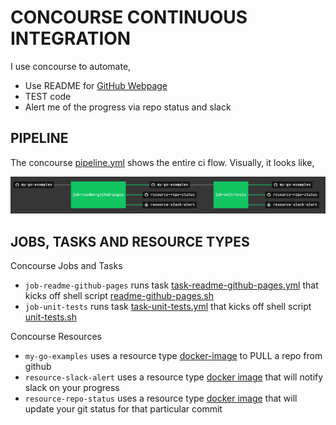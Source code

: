 # CONCOURSE CONTINUOUS INTEGRATION

I use concourse to automate,

* Use README for
  [GitHub Webpage](https://jeffdecola.github.io/hello-go-deploy-marathon/)
* TEST code
* Alert me of the progress via repo status and slack

## PIPELINE

The concourse
[pipeline.yml](https://github.com/JeffDeCola/my-go-examples/blob/master/ci/pipeline.yml)
shows the entire ci flow. Visually, it looks like,

![IMAGE - my-go-examples concourse ci pipeline - IMAGE](docs/pics/my-go-examples-pipeline.jpg)

## JOBS, TASKS AND RESOURCE TYPES

Concourse Jobs and Tasks

* `job-readme-github-pages` runs task
  [task-readme-github-pages.yml](https://github.com/JeffDeCola/my-go-examples/blob/master/ci/tasks/task-readme-github-pages.yml)
  that kicks off shell script
  [readme-github-pages.sh](https://github.com/JeffDeCola/my-go-examples/blob/master/ci/scripts/readme-github-pages.sh)
* `job-unit-tests` runs task
  [task-unit-tests.yml](https://github.com/JeffDeCola/my-go-examples/blob/master/ci/tasks/task-unit-tests.yml)
  that kicks off shell script
  [unit-tests.sh](https://github.com/JeffDeCola/my-go-examples/tree/master/ci/scripts/unit-tests.sh)

Concourse Resources

* `my-go-examples` uses a resource type
  [docker-image](https://hub.docker.com/r/concourse/git-resource/)
  to PULL a repo from github
* `resource-slack-alert` uses a resource type
  [docker image](https://hub.docker.com/r/cfcommunity/slack-notification-resource)
  that will notify slack on your progress
* `resource-repo-status` uses a resource type
  [docker image](https://hub.docker.com/r/jeffdecola/github-status-resource-clone)
  that will update your git status for that particular commit
